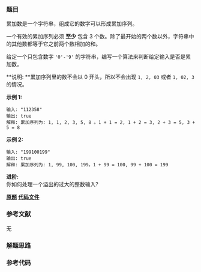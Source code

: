 ### 题目
累加数是一个字符串，组成它的数字可以形成累加序列。

一个有效的累加序列必须 **至少** 包含 3 个数。除了最开始的两个数以外，字符串中的其他数都等于它之前两个数相加的和。

给定一个只包含数字 `'0'-'9'` 的字符串，编写一个算法来判断给定输入是否是累加数。

**说明:  **累加序列里的数不会以 0 开头，所以不会出现 `1, 2, 03` 或者 `1, 02, 3` 的情况。

**示例 1:**

    
    
    输入: "112358"
    输出: true 
    解释: 累加序列为: 1, 1, 2, 3, 5, 8 。1 + 1 = 2, 1 + 2 = 3, 2 + 3 = 5, 3 + 5 = 8
    

**示例  2:**

    
    
    输入: "199100199"
    输出: true 
    解释: 累加序列为: 1, 99, 100, 199。1 + 99 = 100, 99 + 100 = 199

**进阶:**  
你如何处理一个溢出的过大的整数输入?

 **[原题](https://leetcode-cn.com/problems/additive-number/)**    **[代码文件]()**


### 参考文献
无

### 解题思路




### 参考代码

```go


```




